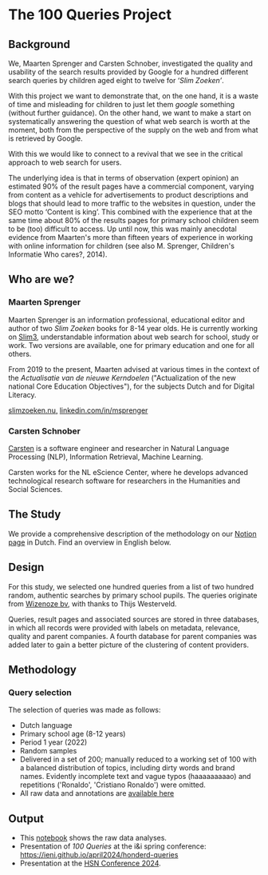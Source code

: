# The 100 Queries Project

## Background

We, Maarten Sprenger and Carsten Schnober, investigated the quality and usability of the search results provided by Google for a hundred different search queries by children aged eight to twelve for ‘*Slim Zoeken’*.

With this project we want to demonstrate that, on the one hand, it is a waste of time and misleading for children to just let them *google* something (without further guidance).
On the other hand, we want to make a start on systematically answering the question of what web search is worth at the moment, both from the perspective of the supply on the web and from what is retrieved by Google.

With this we would like to connect to a revival that we see in the critical approach to web search for users.

The underlying idea is that in terms of observation (expert opinion) an estimated 90% of the result pages have a commercial component, varying from content as a vehicle for advertisements to product descriptions and blogs that should lead to more traffic to the websites in question, under the SEO motto ‘Content is king’. This combined with the experience that at the same time about 80% of the results pages for primary school children seem to be (too) difficult to access. Up until now, this was mainly anecdotal evidence from Maarten's more than fifteen years of experience in working with online information for children (see also M. Sprenger, Children's Informatie Who cares?, 2014).

## Who are we?

### Maarten Sprenger

Maarten Sprenger is an information professional, educational editor and author of two *Slim Zoeken* books for 8-14 year olds. He is currently working on [Slim3](https://www.slimzoeken.nu/slim3uitleg), understandable information about web search for school, study or work. Two versions are available, one for primary education and one for all others.

From 2019 to the present, Maarten advised at various times in the context of the *Actualisatie van de nieuwe Kerndoelen* ("Actualization of the new national Core Education Objectives"), for the subjects Dutch and for Digital Literacy.

[slimzoeken.nu,](https://www.slimzoeken.nu/) [linkedin.com/in/msprenger](https://www.linkedin.com/in/msprenger/?locale=nl_NL)

### Carsten Schnober

[Carsten](https://carschno.github.io/) is a software engineer and researcher in Natural Language Processing (NLP), Information Retrieval, Machine Learning.

Carsten works for the NL eScience Center, where he develops advanced technological research software for researchers in the Humanities and Social Sciences.

## The Study

We provide a comprehensive description of the methodology on our [Notion page](https://slimzoeken.notion.site/Onderzoeksverslag-100-Queries-e24772ddefb4467ba7d0f167171875cf) in Dutch.
Find an overview in English below.

## Design

For this study, we selected one hundred queries from a list of two hundred random, authentic searches by primary school pupils.
The queries originate from [Wizenoze bv](https://www.wizenoze.com/), with thanks to Thijs Westerveld.

Queries, result pages and associated sources are stored in three databases, in which all records were provided with labels on metadata, relevance, quality and parent companies.
A fourth database for parent companies was added later to gain a better picture of the clustering of content providers.

## Methodology

### Query selection

The selection of queries was made as follows:

- Dutch language
- Primary school age (8-12 years)
- Period 1 year (2022)
- Random samples
- Delivered in a set of 200; manually reduced to a working set of 100 with a balanced distribution of topics, including dirty words and brand names. Evidently incomplete text and vague typos (haaaaaaaaao) and repetitions ('Ronaldo', 'Cristiano Ronaldo') were omitted.
- All raw data and annotations are [available here](./data/)

## Output

- This [notebook](https://github.com/SlimZoeken/100queries/blob/main/notebooks/analysis.ipynb) shows the raw data analyses.
- Presentation of *100 Queries* at the i&i spring conference: <https://ieni.github.io/april2024/honderd-queries>
- Presentation at the [HSN Conference 2024](https://hsnbundels.taalunie.org/bijdrage/zoeken-onderzocht-het-100-queries-project/).
